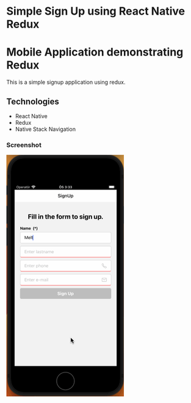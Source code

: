 # Simple Sign Up using React Native Redux
<h1>Mobile Application demonstrating Redux</h1>
<p>This is a simple signup application using redux.</p>
<h2>Technologies</h2>
<ul>
    <li>React Native</li>
    <li>Redux</li>
    <li>Native Stack Navigation</li>
</ul>
<h3>Screenshot</h3>

![](screenRecording.gif)
